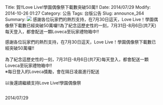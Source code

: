 Title: 賀!!Love Live!學園偶像祭下載數突破50萬!!
Date: 2014/07/29
Modify: 2014-10-26 01:27
Category: 公告
Tags: 台版公告
Slug: announce_264
Summary: <img src="http://seudo.github.io/llsif_tw/images/500KDL.png"> 感謝各位玩家們的熱烈支持，在7月30日這天，Love Live！學園偶像祭下載數已經突破50萬囉!!為了紀念這歷史性的一刻，7月31日-8月6日(共7天)每天登入，都會配送一顆Loveca至玩家禮物箱中!!

<div class="content_news">
<div class="note">
<p>
感謝各位玩家們的熱烈支持，在7月30日這天，Love Live！學園偶像祭下載數已經突破50萬囉!!<br /><br />
為了紀念這歷史性的一刻，7月31日-8月6日(共7天)每天登入，都會配送一顆Loveca至玩家禮物箱中!!<br />
※每日登入的Loveca獎勵，會在隔日凌晨進行配送<br />
<br />
以後還請繼續支持Love Live!學園偶像祭<br />
<br />
</p>
		2014/07/29
		         
</div>
</div>
